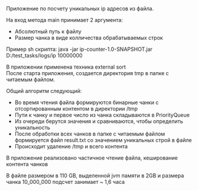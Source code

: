 Приложение по посчету уникальных ip адресов из файла.

На вход метода main принимает 2 аргумента: 
* Абсолютный путь к файлу
* Размер чанка в виде колличества обрабатываемых строк

Пример sh скрипта:
java -jar ip-counter-1.0-SNAPSHOT.jar D:/test_tasks/logs/ip 10000000

В приложении применена техника external sort\
После старта приложения, создается директория tmp в папке с читаемым файлом.

Общий алгоритм следующий:
* Во время чтения файла формируются бинарные чанки с отсортированным контентом в директории /tmp
* Пути к чанку и первое число из чанка складываются в PriorityQueue
* Из очереди берутся значения и сравниваются, чтобы определить уникальность
* После обработки всех чанков в папке с читаемым файлом формируется файл result.txt со значением уникальных строй в файле
* Происходит удаление /tmp и всего контента

В приложение реализовано частичное чтение файла, кеширование контента чанков

В файле размером в 110 GB, выделенной jvm памяти в 2GB и размера чанка 10_000_000 подсчет занимает ~ 1,6 часа